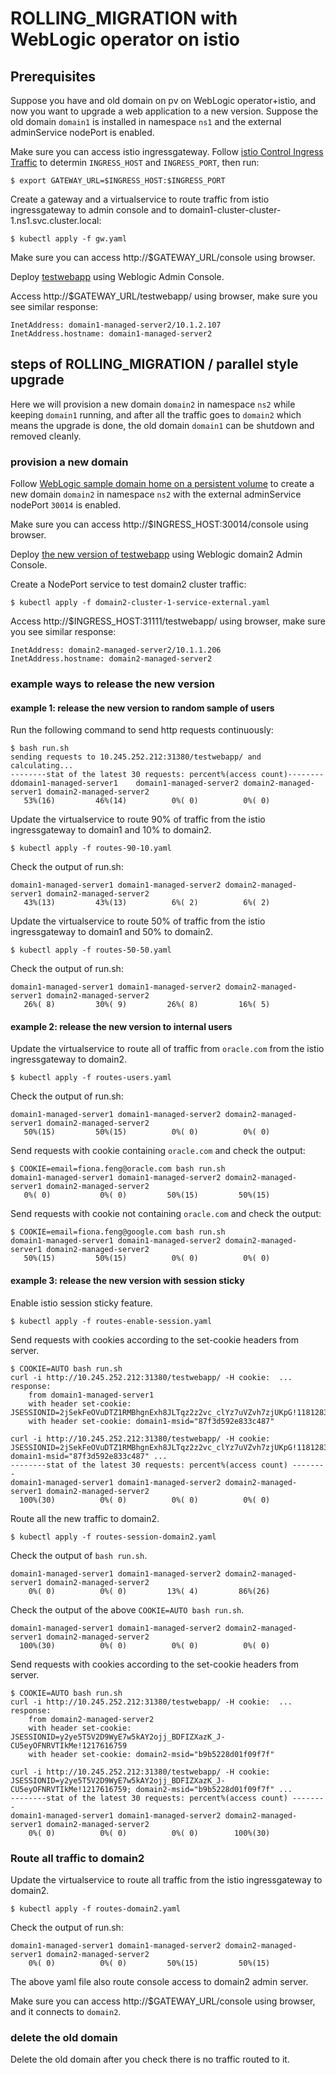 # ROLLING_MIGRATION with WebLogic operator on istio

## Prerequisites

Suppose you have and old domain on pv on WebLogic operator+istio, and now you want to upgrade a web application to a new version. Suppose the old domain `domain1` is installed in namespace `ns1` and the external adminService nodePort is enabled.

Make sure you can access istio ingressgateway. Follow [istio Control Ingress Traffic](https://istio.io/docs/tasks/traffic-management/ingress/) to determin `INGRESS_HOST` and `INGRESS_PORT`, then run:

```
$ export GATEWAY_URL=$INGRESS_HOST:$INGRESS_PORT
```

Create a gateway and a virtualservice to route traffic from istio ingressgateway to admin console and to domain1-cluster-cluster-1.ns1.svc.cluster.local:

```
$ kubectl apply -f gw.yaml
```

Make sure you can access http://$GATEWAY_URL/console using browser.

Deploy [testwebapp](../../../charts/application/testwebapp.war) using Weblogic Admin Console.

Access http://$GATEWAY_URL/testwebapp/ using browser, make sure you see similar response:

```
InetAddress: domain1-managed-server2/10.1.2.107
InetAddress.hostname: domain1-managed-server2
```


## steps of ROLLING_MIGRATION / parallel style upgrade

Here we will provision a new domain `domain2` in namespace `ns2` while keeping `domain1` running, and after all the traffic goes to `domain2` which means the upgrade is done, the old domain `domain1` can be shutdown and removed cleanly.

### provision a new domain

Follow [WebLogic sample domain home on a persistent volume](../../README.md) to create a new domain `domain2` in namespace `ns2` with the external adminService nodePort `30014` is enabled.

Make sure you can access http://$INGRESS_HOST:30014/console using browser.

Deploy [the new version of testwebapp](../testwebapp-v2.war) using Weblogic domain2 Admin Console.

Create a NodePort service to test domain2 cluster traffic:

```
$ kubectl apply -f domain2-cluster-1-service-external.yaml 
```

Access http://$INGRESS_HOST:31111/testwebapp/ using browser, make sure you see similar response:

```
InetAddress: domain2-managed-server2/10.1.1.206
InetAddress.hostname: domain2-managed-server2
```

### example ways to release the new version

#### example 1: release the new version to random sample of users

Run the following command to send http requests continuously:

```
$ bash run.sh
sending requests to 10.245.252.212:31380/testwebapp/ and calculating...
--------stat of the latest 30 requests: percent%(access count)--------
ddomain1-managed-server1	domain1-managed-server2	domain2-managed-server1	domain2-managed-server2	
   53%(16)		   46%(14)		    0%( 0)		    0%( 0)		
```

Update the virtualservice to route 90% of traffic from the istio ingressgateway to domain1 and 10% to domain2.

```
$ kubectl apply -f routes-90-10.yaml
```

Check the output of run.sh:

```
domain1-managed-server1	domain1-managed-server2	domain2-managed-server1	domain2-managed-server2	
   43%(13)		   43%(13)		    6%( 2)		    6%( 2)		
```

Update the virtualservice to route 50% of traffic from the istio ingressgateway to domain1 and 50% to domain2.

```
$ kubectl apply -f routes-50-50.yaml
```

Check the output of run.sh:

```
domain1-managed-server1	domain1-managed-server2	domain2-managed-server1	domain2-managed-server2	
   26%( 8)		   30%( 9)		   26%( 8)		   16%( 5)		
```

#### example 2: release the new version to internal users

Update the virtualservice to route all of traffic from `oracle.com` from the istio ingressgateway to domain2.

```
$ kubectl apply -f routes-users.yaml
```

Check the output of run.sh:

```
domain1-managed-server1	domain1-managed-server2	domain2-managed-server1	domain2-managed-server2	
   50%(15)		   50%(15)		    0%( 0)		    0%( 0)		
```

Send requests with cookie containing `oracle.com` and check the output:

```
$ COOKIE=email=fiona.feng@oracle.com bash run.sh
domain1-managed-server1	domain1-managed-server2	domain2-managed-server1	domain2-managed-server2	
   0%( 0)		    0%( 0)		   50%(15)		   50%(15)		

```

Send requests with cookie not containing `oracle.com` and check the output:

```
$ COOKIE=email=fiona.feng@google.com bash run.sh
domain1-managed-server1	domain1-managed-server2	domain2-managed-server1	domain2-managed-server2	
   50%(15)		   50%(15)		    0%( 0)		    0%( 0)		
```

#### example 3: release the new version with session sticky

Enable istio session sticky feature.

```
$ kubectl apply -f routes-enable-session.yaml 
```

Send requests with cookies according to the set-cookie headers from server.

```
$ COOKIE=AUTO bash run.sh
curl -i http://10.245.252.212:31380/testwebapp/ -H cookie:  ...
response:
	from domain1-managed-server1
	with header set-cookie: JSESSIONID=2jSekFeOVuDTZ1RMBhgnExh8JLTqz2z2vc_clYz7uVZvh7zjUKpG!1181283673
	with header set-cookie: domain1-msid="87f3d592e833c487"

curl -i http://10.245.252.212:31380/testwebapp/ -H cookie: JSESSIONID=2jSekFeOVuDTZ1RMBhgnExh8JLTqz2z2vc_clYz7uVZvh7zjUKpG!1181283673; domain1-msid="87f3d592e833c487" ...
--------stat of the latest 30 requests: percent%(access count) --------
domain1-managed-server1	domain1-managed-server2	domain2-managed-server1	domain2-managed-server2	
  100%(30)		    0%( 0)		    0%( 0)		    0%( 0)		
```

Route all the new traffic to domain2.

```
$ kubectl apply -f routes-session-domain2.yaml 
```

Check the output of `bash run.sh`.

```
domain1-managed-server1	domain1-managed-server2	domain2-managed-server1	domain2-managed-server2	
    0%( 0)		    0%( 0)		   13%( 4)		   86%(26)		
```

Check the output of the above `COOKIE=AUTO bash run.sh`.

```
domain1-managed-server1	domain1-managed-server2	domain2-managed-server1	domain2-managed-server2	
  100%(30)		    0%( 0)		    0%( 0)		    0%( 0)		
```

Send requests with cookies according to the set-cookie headers from server.

```
$ COOKIE=AUTO bash run.sh
curl -i http://10.245.252.212:31380/testwebapp/ -H cookie:  ...
response:
	from domain2-managed-server2
	with header set-cookie: JSESSIONID=y2ye5T5V2D9WyE7w5kAY2ojj_BDFIZXazK_J-CU5eyOFNRVTIkMe!1217616759
	with header set-cookie: domain2-msid="b9b5228d01f09f7f"

curl -i http://10.245.252.212:31380/testwebapp/ -H cookie: JSESSIONID=y2ye5T5V2D9WyE7w5kAY2ojj_BDFIZXazK_J-CU5eyOFNRVTIkMe!1217616759; domain2-msid="b9b5228d01f09f7f" ...
--------stat of the latest 30 requests: percent%(access count) --------
domain1-managed-server1	domain1-managed-server2	domain2-managed-server1	domain2-managed-server2	
    0%( 0)		    0%( 0)		    0%( 0)		  100%(30)		
```

### Route all traffic to domain2

Update the virtualservice to route all traffic from the istio ingressgateway to domain2.

```
$ kubectl apply -f routes-domain2.yaml
```

Check the output of run.sh:

```
domain1-managed-server1	domain1-managed-server2	domain2-managed-server1	domain2-managed-server2	
    0%( 0)		    0%( 0)		   50%(15)		   50%(15)		
```

The above yaml file also route console access to domain2 admin server.

Make sure you can access http://$GATEWAY_URL/console using browser, and it connects to `domain2`.


### delete the old domain

Delete the old domain after you check there is no traffic routed to it.


